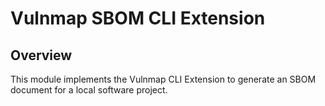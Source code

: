 # Vulnmap SBOM CLI Extension

## Overview

This module implements the Vulnmap CLI Extension to generate an SBOM document for a local software project.

